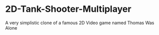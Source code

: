 # 2D-Tank-Shooter-Multiplayer
A very simplistic clone of a famous 2D Video game named Thomas Was Alone
